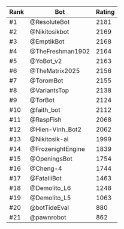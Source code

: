 Rank|Bot|Rating
---|---|---
#1|@ResoluteBot|2181
#2|@Nikitosikbot|2169
#3|@EmptikBot|2168
#4|@TheFreshman1902|2164
#5|@YoBot_v2|2163
#6|@TheMatrix2025|2156
#7|@ToromBot|2155
#8|@VariantsTop|2138
#9|@TorBot|2124
#10|@faith_bot|2112
#11|@RaspFish|2068
#12|@Hien-Vinh_Bot2|2062
#13|@Nikitosik-ai|1999
#14|@FrozenightEngine|1839
#15|@OpeningsBot|1754
#16|@Cheng-4|1744
#17|@FataliiBot|1463
#18|@Demolito_L6|1248
#19|@Demolito_L5|1063
#20|@botTideEval|880
#21|@pawnrobot|862
